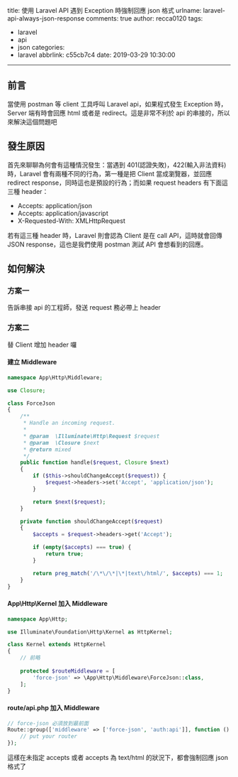 title: 使用 Laravel API 遇到 Exception 時強制回應 json 格式
urlname: laravel-api-always-json-response
comments: true
author: recca0120
tags:
  - laravel
  - api
  - json
categories:
  - laravel
abbrlink: c55cb7c4
date: 2019-03-29 10:30:00
---
## 前言

當使用 postman 等 client 工具呼叫 Laravel api，如果程式發生 Exception 時， Server 端有時會回應 html 或者是 redirect。這是非常不利於 api 的串接的，所以來解決這個問題吧

## 發生原因

首先來聊聊為何會有這種情況發生：當遇到 401(認證失敗)，422(輸入非法資料)時，Laravel 會有兩種不同的行為，第一種是把 Client 當成瀏覽器，並回應 redirect response，同時這也是預設的行為；而如果 request headers 有下面這三種 header：

- Accepts: application/json
- Accepts: application/javascript
- X-Requested-With: XMLHttpRequest

若有這三種 header 時，Laravel 則會認為 Client 是在 call API，這時就會回傳 JSON response，這也是我們使用 postman 測試 API 會想看到的回應。

## 如何解決

### 方案一

告訴串接 api 的工程師，發送 request 務必帶上 header

### 方案二

替 Client 增加 header 囉

#### 建立 Middleware

```php
namespace App\Http\Middleware;

use Closure;

class ForceJson
{
    /**
     * Handle an incoming request.
     *
     * @param  \Illuminate\Http\Request $request
     * @param  \Closure $next
     * @return mixed
     */
    public function handle($request, Closure $next)
    {
        if ($this->shouldChangeAccept($request)) {
            $request->headers->set('Accept', 'application/json');
        }

        return $next($request);
    }

    private function shouldChangeAccept($request)
    {
        $accepts = $request->headers->get('Accept');

        if (empty($accepts) === true) {
            return true;
        }

        return preg_match('/\*\/\*|\*|text\/html/', $accepts) === 1;
    }
}
```

#### App\Http\Kernel 加入 Middleware
```php
namespace App\Http;

use Illuminate\Foundation\Http\Kernel as HttpKernel;

class Kernel extends HttpKernel
{
    // 前略
    
    protected $routeMiddleware = [
		'force-json' => \App\Http\Middleware\ForceJson::class,
    ];
}
```

#### route/api.php 加入 Middleware

```php
// force-json 必須放到最前面
Route::group(['middleware' => ['force-json', 'auth:api']], function () {
    // put your router
});
```

這樣在未指定 accepts 或者 accepts 為 text/html 的狀況下，都會強制回應 json 格式了
